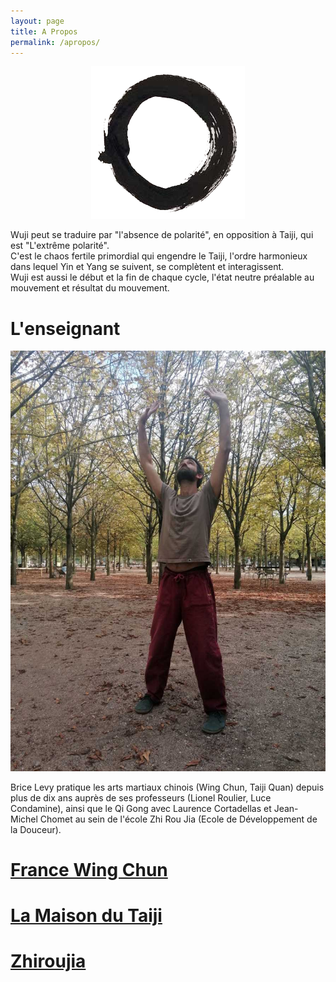 ```yaml
---
layout: page
title: A Propos
permalink: /apropos/
---
```


<p align="center"><img src="/images/enso2.png" /></p>

 Wuji peut se traduire par "l'absence de polarité", en opposition à Taiji, qui est "L'extrême polarité".<br>
 C'est le chaos fertile primordial qui engendre le Taiji, l'ordre harmonieux dans lequel Yin et Yang se suivent, se complètent et interagissent.<br>
 Wuji est aussi le début et la fin de chaque cycle, l'état neutre préalable au mouvement et résultat du mouvement.

# L'enseignant
![Brice Levy](/images/brice_luco.jpg)

Brice Levy pratique les arts martiaux chinois (Wing Chun, Taiji Quan) depuis plus de dix ans auprès de ses professeurs (Lionel Roulier, Luce Condamine), ainsi que le Qi Gong avec Laurence Cortadellas et Jean-Michel Chomet au sein de l'école Zhi Rou Jia (Ecole de Développement de la Douceur).



# [France Wing Chun](https://francewingchun.fr/)


# [La Maison du Taiji](http://lucecondamine.free.fr/)

# [Zhiroujia](https://zhiroujia.fr/)

